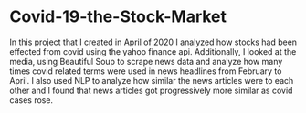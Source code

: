 # Covid-19-the-Stock-Market
In this project that I created in April of 2020 I analyzed how stocks had been effected from covid using the yahoo finance api. Additionally, I looked at the media, using Beautiful Soup to scrape news data and analyze how many times covid related terms were used in news headlines from February to April. I also used NLP to analyze how similar the news articles were to each other and I found that news articles got progressively more similar as covid cases rose.
